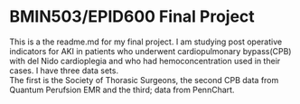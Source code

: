 # BMIN503/EPID600 Final Project

This is a the readme.md for my final project.  I am studying post operative indicators for AKI in patients who underwent
cardiopulmonary bypass(CPB) with del Nido cardioplegia and who had hemoconcentration used in their cases.  I have three data sets.  
The first is the Society of Thorasic Surgeons, the second CPB data from Quantum Perufsion EMR and the third; data from PennChart.  


